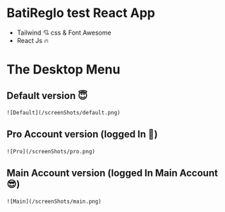 # BatiReglo test React App

- Tailwind 💘 css & Font Awesome
- React Js 🔥

# The Desktop Menu

## Default version 😇

    ![Default](/screenShots/default.png)

## Pro Account version (logged In 🙂)

    ![Pro](/screenShots/pro.png)

## Main Account version (logged In Main Account 😎)

    ![Main](/screenShots/main.png)

